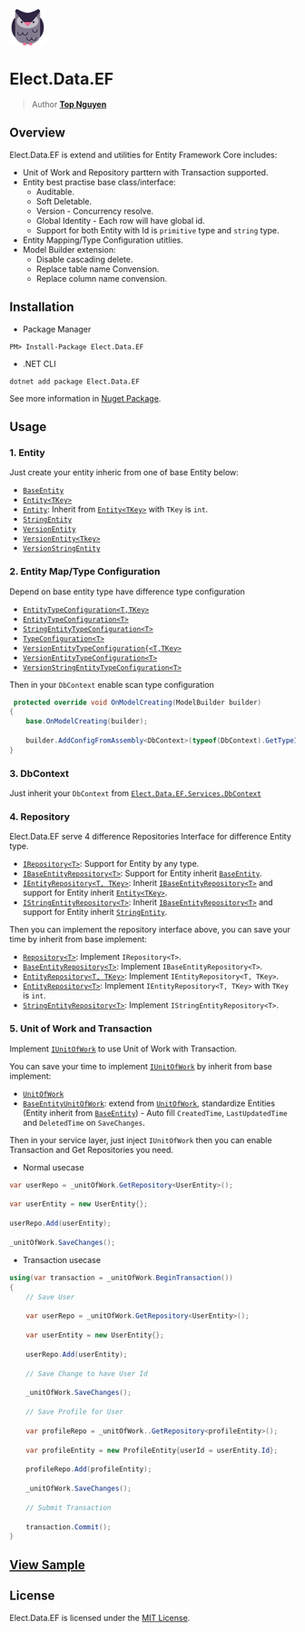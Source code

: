 ﻿![Logo](../../../Logo.png)
# Elect.Data.EF
> Author [**Top Nguyen**](http://topnguyen.net)

## Overview

Elect.Data.EF is extend and utilities for Entity Framework Core includes:
- Unit of Work and Repository parttern with Transaction supported.
- Entity best practise base class/interface:
  + Auditable.
  + Soft Deletable.
  + Version - Concurrency resolve.
  + Global Identity - Each row will have global id.
  + Support for both Entity with Id is `primitive` type and `string` type.
- Entity Mapping/Type Configuration utitlies.
- Model Builder extension:
  + Disable cascading delete.
  + Replace table name Convension.
  + Replace column name convension.

## Installation
- Package Manager
```
PM> Install-Package Elect.Data.EF
```
- .NET CLI
```
dotnet add package Elect.Data.EF
```

See more information in [Nuget Package](https://www.nuget.org/packages/Elect.Data.EF/).

## Usage

### 1. Entity
Just create your entity inheric from one of base Entity below:
- [`BaseEntity`](Models/BaseEntity.cs)
- [`Entity<TKey>`](Models/Entity{TKey}.cs)
- [`Entity`](Models/Entity.cs): Inherit from [`Entity<TKey>`](Models/Entity{TKey}.cs) with `TKey` is `int`.
- [`StringEntity`](Models/StringEntity.cs)
- [`VersionEntity`](Models/VersionEntity.cs)
- [`VersionEntity<Tkey>`](Models/VersionEntity{Tkey}.cs)
- [`VersionStringEntity`](Models/VersionStringEntity.cs)

### 2. Entity Map/Type Configuration
Depend on base entity type have difference type configuration
- [`EntityTypeConfiguration<T,TKey>`](Services/Map/EntityTypeConfiguration{T,TKey}.cs)
- [`EntityTypeConfiguration<T>`](Services/Map/EntityTypeConfiguration{T}.cs)
- [`StringEntityTypeConfiguration<T>`](Services/Map/StringEntityTypeConfiguration{T}.cs)
- [`TypeConfiguration<T>`](Services/Map/TypeConfiguration{T}.cs)
- [`VersionEntityTypeConfiguration{<T,TKey>`](Services/Map/VersionEntityTypeConfiguration{T,TKey}.cs)
- [`VersionEntityTypeConfiguration<T>`](Services/Map/VersionEntityTypeConfiguration{T}.cs)
- [`VersionStringEntityTypeConfiguration<T>`](Services/Map/VersionStringEntityTypeConfiguration{T}.cs)

Then in your `DbContext` enable scan type configuration
```c#
 protected override void OnModelCreating(ModelBuilder builder)
{
    base.OnModelCreating(builder);

    builder.AddConfigFromAssembly<DbContext>(typeof(DbContext).GetTypeInfo().Assembly);
}
```

### 3. DbContext
Just inherit your `DbContext` from [`Elect.Data.EF.Services.DbContext`](Services/DbContext/DbContext.cs)

### 4. Repository

Elect.Data.EF serve 4 difference Repositories Interface for difference Entity type.
- [`IRepository<T>`](Interfaces/Repository/IRepository{T}.cs): Support for Entity by any type.
- [`IBaseEntityRepository<T>`](Interfaces/Repository/IBaseEntityRepository{T}.cs): Support for Entity inherit [`BaseEntity`](Models/BaseEntity.cs).
- [`IEntityRepository<T, TKey>`](Interfaces/Repository/IEntityRepository{T,TKey}.cs): Inherit [`IBaseEntityRepository<T>`](Interfaces/Repository/IBaseEntityRepository{T}.cs) and support for Entity inherit [`Entity<TKey>`](Models/Entity{TKey}.cs).
- [`IStringEntityRepository<T>`](Interfaces/Repository/IStringEntityRepository{T}.cs): Inherit [`IBaseEntityRepository<T>`](Interfaces/Repository/IBaseEntityRepository{T}.cs) and support for Entity inherit [`StringEntity`](Models/StringEntity.cs).

Then you can implement the repository interface above, you can save your time by inherit from base implement:
- [`Repository<T>`](Services/Repository/Repository{T}.cs): Implement `IRepository<T>`.
- [`BaseEntityRepository<T>`](Services/Repository/BaseEntityRepository{T}.cs): Implement `IBaseEntityRepository<T>`.
- [`EntityRepository<T, TKey>`](Services/Repository/EntityRepository{T,Tkey}.cs): Implement `IEntityRepository<T, TKey>`.
- [`EntityRepository<T>`](Services/Repository/EntityRepository{T}.cs): Implement `IEntityRepository<T, TKey>` with `TKey` is `int`.
- [`StringEntityRepository<T>`](Services/Repository/StringEntityRepository{T}.cs): Implement `IStringEntityRepository<T>`.

### 5. Unit of Work and Transaction

Implement [`IUnitOfWork`](Interfaces/UnitOfWork/IUnitOfWork.cs) to use Unit of Work with Transaction.

You can save your time to implement [`IUnitOfWork`](Interfaces/UnitOfWork/IUnitOfWork.cs) by inherit from base implement:
- [`UnitOfWork`](Services/UnitOfWork/UnitOfWork.cs)
- [`BaseEntityUnitOfWork`](Services/UnitOfWork/BaseEntityUnitOfWork.cs): extend from [`UnitOfWork`](Services/UnitOfWork/UnitOfWork.cs), standardize Entities (Entity inherit from [`BaseEntity`](Models/BaseEntity.cs)) - Auto fill `CreatedTime`, `LastUpdatedTime` and `DeletedTime` on `SaveChanges`.

Then in your service layer, just inject `IUnitOfWork` then you can enable Transaction and Get Repositories you need.

- Normal usecase
```c#
var userRepo = _unitOfWork.GetRepository<UserEntity>();

var userEntity = new UserEntity{};

userRepo.Add(userEntity);

_unitOfWork.SaveChanges();
```

- Transaction usecase

```c#
using(var transaction = _unitOfWork.BeginTransaction())
{
    // Save User
    
    var userRepo = _unitOfWork.GetRepository<UserEntity>();

    var userEntity = new UserEntity{};

    userRepo.Add(userEntity);

    // Save Change to have User Id

    _unitOfWork.SaveChanges();

    // Save Profile for User

    var profileRepo = _unitOfWork..GetRepository<profileEntity>();

    var profileEntity = new ProfileEntity{userId = userEntity.Id};

    profileRepo.Add(profileEntity);

    _unitOfWork.SaveChanges();

    // Submit Transaction

    transaction.Commit();
}
```

## [View Sample](../../../samples/Data/Elect.Sample.Data.EF/README.md)

## License
Elect.Data.EF is licensed under the [MIT License](../../../LICENSE).